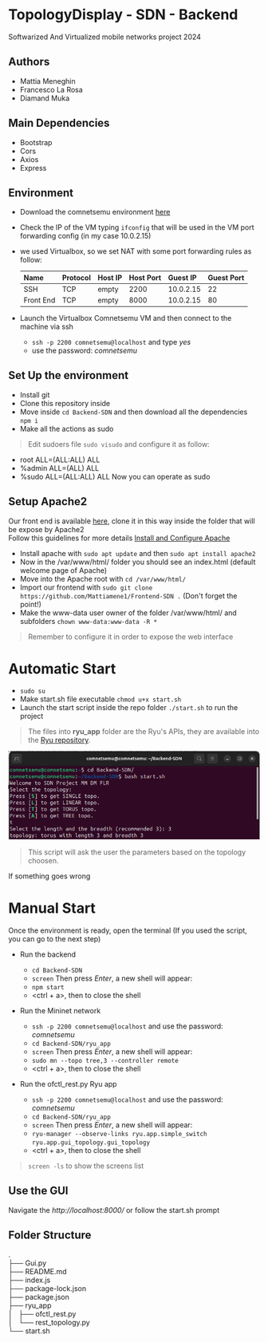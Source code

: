 # TopologyDisplay - SDN - Backend
Softwarized And Virtualized mobile networks project 2024

## Authors
- Mattia Meneghin
- Francesco La Rosa
- Diamand Muka

## Main Dependencies
- Bootstrap
- Cors
- Axios
- Express

## Environment
- Download the comnetsemu environment [here](https://www.granelli-lab.org/researches/relevant-projects/comnetsemu-labs)
- Check the IP of the VM typing ```ifconfig``` that will be used in the VM port forwarding config (in my case 10.0.2.15)
- we used Virtualbox, so we set NAT with some port forwarding rules as follow:
    
    **Name** | **Protocol** | **Host IP** | **Host Port** | **Guest IP** | **Guest Port** 
    --- | --- | --- | --- |--- |--- 
    SSH | TCP | empty | 2200 | 10.0.2.15 | 22
    Front End | TCP | empty | 8000 | 10.0.2.15 | 80
    
- Launch the Virtualbox Comnetsemu VM and then connect to the machine via ssh
    - ```ssh -p 2200 comnetsemu@localhost``` and type *yes*    
    - use the password: *comnetsemu*  

## Set Up the environment
- Install git
- Clone this repository inside
- Move inside ```cd Backend-SDN``` and then download all the dependencies ```npm i```
- Make all the actions as sudo
> Edit sudoers file ```sudo visudo``` and configure it as follow:
- root    ALL=(ALL:ALL) ALL
- %admin ALL=(ALL) ALL
- %sudo   ALL=(ALL:ALL) ALL
Now you can operate as sudo

## Setup Apache2
Our front end is available [here](https://github.com/Mattiamene1/Frontend-SDN), clone it in this way inside the folder that will be expose by Apache2 <br>
Follow this guidelines for more details [Install and Configure Apache](https://ubuntu.com/tutorials/install-and-configure-apache#1-overview)
- Install apache with ```sudo apt update``` and then ```sudo apt install apache2```
- Now in the /var/www/html/ folder you should see an index.html (default welcome page of Apache)
- Move into the Apache root with ```cd /var/www/html/```
- Import our frontend with ```sudo git clone https://github.com/Mattiamene1/Frontend-SDN .``` (Don't forget the point!)
- Make the www-data user owner of the folder /var/www/html/ and subfolders ```chown www-data:www-data -R *``` 
> Remember to configure it in order to expose the web interface

# Automatic Start
- ```sudo su``` 
- Make start.sh file executable ```chmod u+x start.sh```
- Launch the start script inside the repo folder ```./start.sh``` to run the project

> The files into **ryu_app** folder are the Ryu's APIs, they are available into the [Ryu repository](https://github.com/faucetsdn/ryu/tree/master/ryu/app).

<img src="https://github.com/Mattiamene1/Backend-SDN/blob/main/docs/image_start.png">

> This script will ask the user the parameters based on the topology choosen.

If something goes wrong
# Manual Start
Once the environment is ready, open the terminal (If you used the script, you can go to the next step)
- Run the backend
    - ```cd Backend-SDN```
    - ```screen``` Then press *Enter*, a new shell will appear:
    - ```npm start```
    - <ctrl + a>, then <d> to close the shell

- Run the Mininet network
    - ```ssh -p 2200 comnetsemu@localhost``` and use the password: *comnetsemu*
    - ```cd Backend-SDN/ryu_app```
    - ```screen``` Then press *Enter*, a new shell will appear:
    - ```sudo mn --topo tree,3 --controller remote```
    - <ctrl + a>, then <d> to close the shell

- Run the ofctl_rest.py Ryu app
    - ```ssh -p 2200 comnetsemu@localhost``` and use the password: *comnetsemu*
    - ```cd Backend-SDN/ryu_app```
    - ```screen``` Then press *Enter*, a new shell will appear:
    - ```ryu-manager --observe-links ryu.app.simple_switch ryu.app.gui_topology.gui_topology```
    - <ctrl + a>, then <d> to close the shell

> ```screen -ls``` to show the screens list

## Use the GUI
Navigate the *http://localhost:8000/* or follow the start.sh prompt

## Folder Structure
.<br>
├── Gui.py<br>
├── README.md<br>
├── index.js<br>
├── package-lock.json<br>
├── package.json<br>
├── ryu_app<br>
│   ├── ofctl_rest.py<br>
│   └── rest_topology.py<br>
└── start.sh<br>
